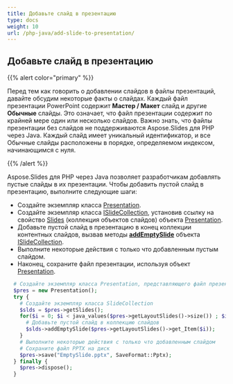```yaml
---
title: Добавьте слайд в презентацию
type: docs
weight: 10
url: /php-java/add-slide-to-presentation/
---
```


## **Добавьте слайд в презентацию**
{{% alert color="primary" %}} 

Перед тем как говорить о добавлении слайдов в файлы презентаций, давайте обсудим некоторые факты о слайдах. Каждый файл презентации PowerPoint содержит **Мастер / Макет** слайд и другие **Обычные** слайды. Это означает, что файл презентации содержит по крайней мере один или несколько слайдов. Важно знать, что файлы презентации без слайдов не поддерживаются Aspose.Slides для PHP через Java. Каждый слайд имеет уникальный идентификатор, и все Обычные слайды расположены в порядке, определяемом индексом, начинающимся с нуля.

{{% /alert %}} 

Aspose.Slides для PHP через Java позволяет разработчикам добавлять пустые слайды в их презентации. Чтобы добавить пустой слайд в презентацию, выполните следующие шаги:

- Создайте экземпляр класса [Presentation](https://reference.aspose.com/slides/php-java/aspose.slides/presentation).
- Создайте экземпляр класса [ISlideCollection](https://reference.aspose.com/slides/php-java/aspose.slides/ISlideCollection), установив ссылку на свойство [Slides](https://reference.aspose.com/slides/php-java/aspose.slides/Presentation#getSlides--) (коллекция объектов слайдов) объекта [Presentation](https://reference.aspose.com/slides/php-java/aspose.slides/presentation).
- Добавьте пустой слайд в презентацию в конец коллекции контентных слайдов, вызвав методы [**addEmptySlide**](https://reference.aspose.com/slides/php-java/aspose.slides/ISlideCollection#addEmptySlide-com.aspose.slides.ILayoutSlide-) объекта [ISlideCollection](https://reference.aspose.com/slides/php-java/aspose.slides/ISlideCollection).
- Выполните некоторые действия с только что добавленным пустым слайдом.
- Наконец, сохраните файл презентации, используя объект [Presentation](https://reference.aspose.com/slides/php-java/aspose.slides/presentation).

```php
  # Создайте экземпляр класса Presentation, представляющего файл презентации
  $pres = new Presentation();
  try {
    # Создайте экземпляр класса SlideCollection
    $slds = $pres->getSlides();
    for($i = 0; $i < java_values($pres->getLayoutSlides()->size()) ; $i++) {
      # Добавьте пустой слайд в коллекцию слайдов
      $slds->addEmptySlide($pres->getLayoutSlides()->get_Item($i));
    }
    # Выполните некоторые действия с только что добавленным слайдом
    # Сохраните файл PPTX на диск
    $pres->save("EmptySlide.pptx", SaveFormat::Pptx);
  } finally {
    $pres->dispose();
  }
```